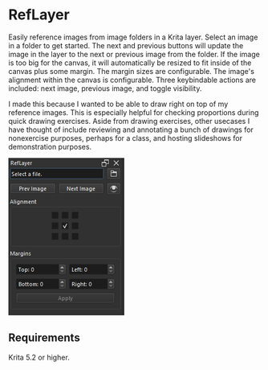 # RefLayer

Easily reference images from image folders in a Krita layer. Select an image in a folder to get started. The next and previous buttons will update the image in the layer to the next or previous image from the folder. If the image is too big for the canvas, it will automatically be resized to fit inside of the canvas plus some margin. The margin sizes are configurable. The image's alignment within the canvas is configurable. Three keybindable actions are included: next image, previous image, and toggle visibility.

I made this because I wanted to be able to draw right on top of my reference images. This is especially helpful for checking proportions during quick drawing exercises. Aside from drawing exercises, other usecases I have thought of include reviewing and annotating a bunch of drawings for nonexercise purposes, perhaps for a class, and hosting slideshows for demonstration purposes.

![UI](./docker_v1_0_0.png)

## Requirements

Krita 5.2 or higher.
